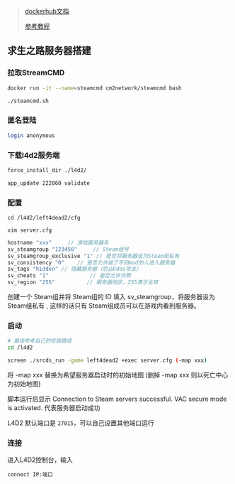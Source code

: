 <!--
 * @Description: 
 * @Version: 1.0
 * @Author: DaLao
 * @Email: dalao_li@163.com
 * @Date: 2022-01-11 09:35:26
 * @LastEditors: dalao
 * @LastEditTime: 2022-04-05 15:06:12
-->

> [dockerhub文档](https://hub.docker.com/r/cm2network/squad/)
>  
> [参考教程](https://www.maxyang.world/ubuntu-l4d2-server/)


## 求生之路服务器搭建


### 拉取StreamCMD

```sh
docker run -it --name=steamcmd cm2network/steamcmd bash
```

```sh
./steamcmd.sh
```

### 匿名登陆

```sh
login anonymous
```

### 下载l4d2服务端

```sh
force_install_dir ./l4d2/
```

```sh
app_update 222860 validate
```

### 配置

```
cd /l4d2/left4dead2/cfg

vim server.cfg
```

```c
hostname "xxx"     // 游戏服务器名
sv_steamgroup "123456"     // Steam组号
sv_steamgroup_exclusive "1" // 是否将服务器设为Steam组私有
sv_consistency "0"    // 是否允许装了不同mod的人进入服务器
sv_tags "hidden" // 隐藏服务器（防止Ddos攻击）
sv_cheats "1"             // 是否允许作弊
sv_region "255"          // 服务器地区，255表示全球
```

创建一个 Steam组并将 Steam组的 ID 填入 sv\_steamgroup，将服务器设为 Steam组私有 , 这样的话只有 Steam组成员可以在游戏内看到服务器。

### 启动

```sh
# 路径参考自己的安装路径  
cd /l4d2  

screen ./srcds_run -game left4dead2 +exec server.cfg (-map xxx)
```
将 -map xxx 替换为希望服务器启动时的初始地图 (删掉 -map xxx 则以死亡中心为初始地图)

脚本运行后显示 Connection to Steam servers successful. VAC secure mode is activated. 代表服务器启动成功

L4D2 默认端口是 `27015`，可以自己设置其他端口运行


### 连接

进入L4D2控制台，输入

```
connect IP:端口
```
